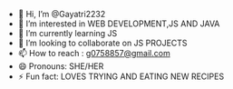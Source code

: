- 👋 Hi, I’m @Gayatri2232
- 👀 I’m interested in WEB DEVELOPMENT,JS AND JAVA
- 🌱 I’m currently learning JS
- 💞️ I’m looking to collaborate on JS PROJECTS
- 📫 How to reach : g0758857@gmail.com
- 😄 Pronouns: SHE/HER
- ⚡ Fun fact: LOVES TRYING AND EATING NEW RECIPES

<!---
Gayatri2232/Gayatri2232 is a ✨ special ✨ repository because its `README.md` (this file) appears on your GitHub profile.
You can click the Preview link to take a look at your changes.
--->
